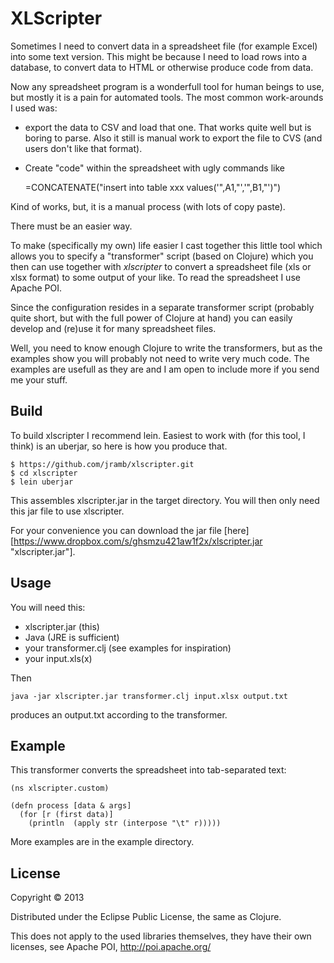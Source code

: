 # XLScripter

Sometimes I need to convert data in a spreadsheet file
(for example Excel) into some text version. This might be because I need to
load rows into a database, to convert data to HTML or otherwise produce code from
data.

Now any spreadsheet program is a wonderfull tool for
human beings to use, but mostly it is a pain for automated
tools. The most common work-arounds I used was:

  * export the data to CSV and load that one. That works quite
     well but is boring to parse. Also it still is manual work to
     export the file to CVS (and users don't like that format).
  * Create "code" within the spreadsheet with ugly commands like

      =CONCATENATE("insert into table xxx values('",A1,"','",B1,"')")

Kind of works, but, it is a manual process (with lots of copy paste).

There must be an easier way.

To make (specifically my own) life easier I cast together this
little tool which allows you to specify a "transformer" script
(based on Clojure) which you then can use together with *xlscripter*
to convert a spreadsheet file (xls or xlsx format) to some output
of your like. To read the spreadsheet I use Apache POI.

Since the configuration resides in a separate transformer script
(probably quite short, but with the full power of Clojure at hand)
you can easily develop and (re)use it for many spreadsheet files.

Well, you need to know enough Clojure to write the transformers,
but as the examples show you will probably not need to write
very much code. The examples are usefull as they are and I am
open to include more if you send me your stuff.

## Build

To build xlscripter I recommend lein.
Easiest to work with (for this tool, I think) is an uberjar,
so here is how you produce that.

    $ https://github.com/jramb/xlscripter.git
    $ cd xlscripter
    $ lein uberjar

This assembles xlscripter.jar in the target directory.
You will then only need this jar file to use xlscripter.

For your convenience you can download the jar file [here][https://www.dropbox.com/s/ghsmzu421aw1f2x/xlscripter.jar "xlscripter.jar"].

## Usage

You will need this:
  * xlscripter.jar (this)
  * Java (JRE is sufficient)
  * your transformer.clj (see examples for inspiration)
  * your input.xls(x)

Then

    java -jar xlscripter.jar transformer.clj input.xlsx output.txt

produces an output.txt according to the transformer.

## Example

This transformer converts the spreadsheet into tab-separated text:

    (ns xlscripter.custom)

    (defn process [data & args]
      (for [r (first data)]
        (println  (apply str (interpose "\t" r)))))


More examples are in the example directory.

## License


Copyright © 2013

Distributed under the Eclipse Public License, the same as Clojure.

This does not apply to the used libraries themselves, they have their own
licenses, see Apache POI, http://poi.apache.org/

